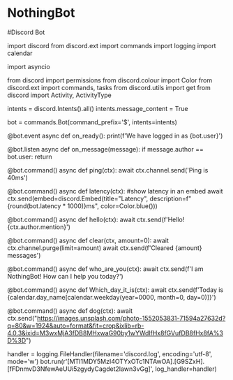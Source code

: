 # NothingBot
#Discord Bot

import discord
from discord.ext import commands 
import logging
import calendar


import asyncio

from discord import permissions
from discord.colour import Color
from discord.ext import commands, tasks
from discord.utils import get
from discord import Activity, ActivityType







intents = discord.Intents().all()
intents.message_content = True

bot = commands.Bot(command_prefix='$', intents=intents)

@bot.event
async def on_ready():
    print(f'We have logged in as {bot.user}')

@bot.listen
async def on_message(message):
    if message.author == bot.user:
        return

        
@bot.command()
async def ping(ctx):
    await ctx.channel.send('Ping is 40ms')
    
    
@bot.command()
async def latency(ctx):
    #show latency in an embed
    await ctx.send(embed=discord.Embed(title="Latency", description=f"{round(bot.latency * 1000)}ms", color=Color.blue()))


@bot.command()
async def hello(ctx):
    await ctx.send(f'Hello! {ctx.author.mention}')
    

@bot.command()
async def clear(ctx, amount=0):
    await ctx.channel.purge(limit=amount)
    await ctx.send(f'Cleared {amount}  messages')
    

@bot.command()
async def who_are_you(ctx):
    await ctx.send(f'I am NothingBot! How can I help you today?')
    
    
@bot.command()
async def Which_day_it_is(ctx):
    await ctx.send(f'Today is {calendar.day_name[calendar.weekday(year=0000, month=0, day=0)]}')
    

    


@bot.command()
async def dog(ctx):
    await ctx.send("https://images.unsplash.com/photo-1552053831-71594a27632d?q=80&w=1924&auto=format&fit=crop&ixlib=rb-4.0.3&ixid=M3wxMjA3fDB8MHxwaG90by1wYWdlfHx8fGVufDB8fHx8fA%3D%3D")
    


handler = logging.FileHandler(filename='discord.log', encoding='utf-8', mode='w')
bot.run(r'[MTI1MDY5MzI4OTYxOTc1NTAwOA]\.[G9SZxH]\.[fFDnmvD3NfewAeUUi5zgydyCagdet2lawn3vGg]', log_handler=handler)
